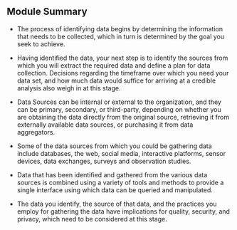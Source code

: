 ## Module Summary

- The process of identifying data begins by determining the information that needs to be collected, which in turn is determined by the goal you seek to achieve. 

- Having identified the data, your next step is to identify the sources from which you will extract the required data and define a plan for data collection. Decisions regarding the timeframe over which you need your data set, and how much data would suffice for arriving at a credible analysis also weigh in at this stage.  

- Data Sources can be internal or external to the organization, and they can be primary, secondary, or third-party, depending on whether you are obtaining the data directly from the original source, retrieving it from externally available data sources, or purchasing it from data aggregators. 

- Some of the data sources from which you could be gathering data include databases, the web, social media, interactive platforms, sensor devices, data exchanges, surveys and observation studies. 

- Data that has been identified and gathered from the various data sources is combined using a variety of tools and methods to provide a single interface using which data can be queried and manipulated. 

- The data you identify, the source of that data, and the practices you employ for gathering the data have implications for quality, security, and privacy, which need to be considered at this stage.  
